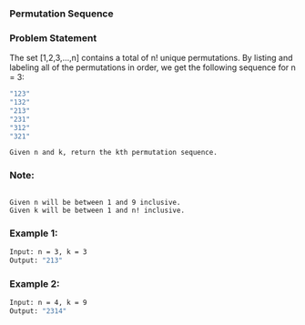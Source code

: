 ### Permutation Sequence

### Problem Statement
The set [1,2,3,...,n] contains a total of n! unique permutations.
By listing and labeling all of the permutations in order, we get the following sequence for n = 3:
```bash
"123"
"132"
"213"
"231"
"312"
"321"
```

<code>Given n and k, return the kth permutation sequence.</code>

### Note:
<code>
Given n will be between 1 and 9 inclusive.
Given k will be between 1 and n! inclusive.
</code>

### Example 1:
```bash
Input: n = 3, k = 3
Output: "213"
```
### Example 2:
```bash
Input: n = 4, k = 9
Output: "2314"
```